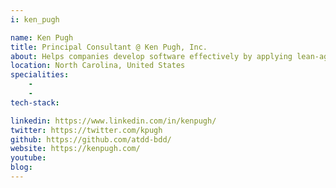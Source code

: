 ```yaml
---
i: ken_pugh

name: Ken Pugh
title: Principal Consultant @ Ken Pugh, Inc.
about: Helps companies develop software effectively by applying lean-agile principles and practices | Concentrates on delivering business value quickly by removing waste and delays in value streams; building in quality with Acceptance Test-Driven Development / Behaviour Driven Development; creating a collaborative environment; and evaluating return-on-investment
location: North Carolina, United States
specialities:
    - 
    - 
tech-stack: 

linkedin: https://www.linkedin.com/in/kenpugh/
twitter: https://twitter.com/kpugh
github: https://github.com/atdd-bdd/
website: https://kenpugh.com/
youtube: 
blog: 
---
```

